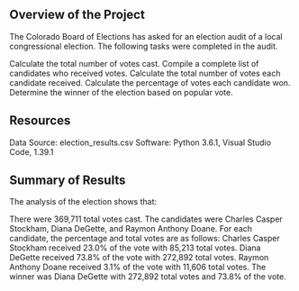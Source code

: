 ## Overview of the Project
The Colorado Board of Elections has asked for an election audit of a local congressional election. The following tasks were completed in the audit.

Calculate the total number of votes cast.
Compile a complete list of candidates who received votes.
Calculate the total number of votes each candidate received.
Calculate the percentage of votes each candidate won.
Determine the winner of the election based on popular vote.
## Resources
Data Source: election_results.csv
Software: Python 3.6.1, Visual Studio Code, 1.39.1
## Summary of Results
The analysis of the election shows that:

There were 369,711 total votes cast.
The candidates were Charles Casper Stockham, Diana DeGette, and Raymon Anthony Doane.
For each candidate, the percentage and total votes are as follows:
Charles Casper Stockham received 23.0% of the vote with 85,213 total votes.
Diana DeGette received 73.8% of the vote with 272,892 total votes.
Raymon Anthony Doane received 3.1% of the vote with 11,606 total votes.
The winner was Diana DeGette with 272,892 total votes and 73.8% of the vote.



